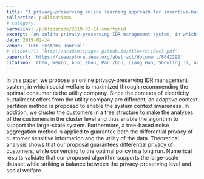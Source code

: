 ```yaml
---
title: "A privacy-preserving online learning approach for incentive-based demand response in smart grid"
collection: publications
# category:  
permalink: /publication/2019-02-14-smartgrid
excerpt: 'An online privacy-preserving IDR management system, in which social welfare is maximized through recommending the optimal consumer to the utility company'
date: 2019-02-14
venue: 'IEEE Systems Journal'
# slidesurl: 'http://academicpages.github.io/files/slides3.pdf'
paperurl: 'https://ieeexplore.ieee.org/abstract/document/8642292'
citation: 'Chen, Wenbo, Anni Zhou, Pan Zhou, Liang Gao, Shouling Ji, and Dapeng Wu. "A privacy-preserving online learning approach for incentive-based demand response in smart grid." IEEE Systems Journal 13, no. 4 (2019): 4208-4218.'
---
```


In this paper, we propose an online privacy-preserving IDR management system, in which social welfare is maximized through recommending the optimal consumer to the utility company. Since the contexts of electricity curtailment offers from the utility company are different, an adaptive context partition method is proposed to enable the system context awareness. In addition, we cluster the customers in a tree structure to make the analyses of the customers in the cluster level and thus enable the algorithm to support the large-scale system. Furthermore, a tree-based noise aggregation method is applied to guarantee both the differential privacy of customer sensitive information and the utility of the data. Theoretical analysis shows that our proposal guarantees differential privacy of customers, while converging to the optimal policy in a long run. Numerical results validate that our proposed algorithm supports the large-scale dataset while striking a balance between the privacy-preserving level and social welfare.